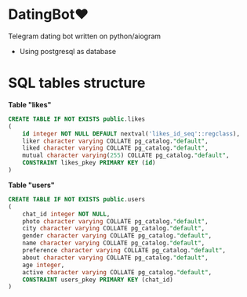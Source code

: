 # DatingBot❤️
Telegram dating bot written on python/aiogram
- Using postgresql as database

# SQL tables structure

**Table "likes"**
```sql
CREATE TABLE IF NOT EXISTS public.likes
(
    id integer NOT NULL DEFAULT nextval('likes_id_seq'::regclass),
    liker character varying COLLATE pg_catalog."default",
    liked character varying COLLATE pg_catalog."default",
    mutual character varying(255) COLLATE pg_catalog."default",
    CONSTRAINT likes_pkey PRIMARY KEY (id)
)
```
**Table "users"**
```sql
CREATE TABLE IF NOT EXISTS public.users
(
    chat_id integer NOT NULL,
    photo character varying COLLATE pg_catalog."default",
    city character varying COLLATE pg_catalog."default",
    gender character varying COLLATE pg_catalog."default",
    name character varying COLLATE pg_catalog."default",
    preference character varying COLLATE pg_catalog."default",
    about character varying COLLATE pg_catalog."default",
    age integer,
    active character varying COLLATE pg_catalog."default",
    CONSTRAINT users_pkey PRIMARY KEY (chat_id)
)
```

